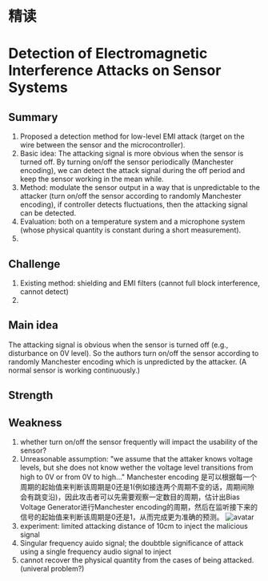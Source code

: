 # 精读 
# Detection of Electromagnetic Interference Attacks on Sensor Systems

## Summary
1. Proposed a detection method for low-level EMI attack (target on the wire between the sensor and the microcontroller).
2. Basic idea: The attacking signal is more obvious when the sensor is turned off. By turning on/off the sensor periodically (Manchester encoding), we can detect the attack signal during the off period and keep the sensor working in the mean while.
3. Method: modulate the sensor output in a way that is unpredictable to the attacker (turn on/off the sensor according to randomly Manchester encoding), if controller detects fluctuations, then the attacking signal can be detected.
4. Evaluation: both on a temperature system and a microphone system (whose physical quantity is constant during a short measurement).
5. 
## Challenge
1. Existing method: shielding and EMI filters (cannot full block interference, cannot detect)
2. 
## Main idea
The attacking signal is obvious when the sensor is turned off (e.g., disturbance on 0V level). So the authors turn on/off the sensor according to randomly Manchester encoding which is unpredicted by the attacker. (A normal sensor is working continuously.)
## Strength

## Weakness
1. whether turn on/off the sensor frequently will impact the usability of the sensor?
2. Unreasonable assumption: "we assume that the attaker knows voltage levels, but she does not know wether the voltage level transitions from high to 0V or from 0V to high..." Manchester encoding 是可以根据每一个周期的起始值来判断该周期是0还是1(例如接连两个周期不变的话，周期间隙会有跳变沿)，因此攻击者可以先需要观察一定数目的周期，估计出Bias Voltage Generator进行Manchester encoding的周期，然后在监听接下来的信号的起始值来判断该周期是0还是1，从而完成更为准确的预测。
![avatar](https://upload.wikimedia.org/wikipedia/commons/9/90/Manchester_encoding_both_conventions.svg)
3. experiment: limited attacking distance of 10cm to inject the malicious signal
4. Singular frequency auido signal; the doubtble significance of attack using a single frequency audio signal to inject
5. cannot recover the physical quantity from the cases of being attacked.(univeral problem?)